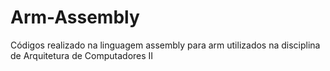 # Arm-Assembly
Códigos realizado na linguagem assembly para arm utilizados na disciplina de Arquitetura de Computadores II
